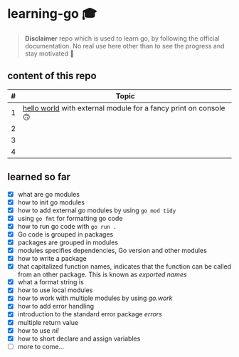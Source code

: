 # learning-go 🎓
> **Disclaimer** repo which is used to learn go, by following the official documentation. No real use here other than to see the progress and stay motivated 🥳

## content of this repo

| #   | Topic                                                                    |
| --- | ------------------------------------------------------------------------ |
| 1   | [hello world](hello) with external module for a fancy print on console 🙃 |
| 2   |                                                                          |
| 3   |                                                                          |
| 4   |                                                                          |

## learned so far

* [x] what are go modules
* [x] how to init go modules
* [x] how to add external go modules by using `go mod tidy`
* [x] using `go fmt` for formatting go code
* [x] how to run go code with `go run .`
* [x] Go code is grouped in packages
* [x] packages are grouped in modules
* [x] modules specifies dependencies, Go version and other modules
* [x] how to write a package
* [x] that capitalized function names, indicates that the function can be called from an other package. This is known as *exported names*
* [x] what a format string is
* [x] how to use local modules
* [x] how to work with multiple modules by using *go.work*
* [x] how to add error handling
* [x] introduction to the standard error package *errors*
* [x] multiple return value
* [x] how to use *nil*
* [x] how to short declare and assign variables
* [ ] more to come...
